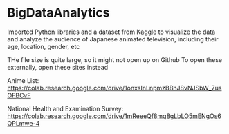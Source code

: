 # BigDataAnalytics
Imported Python libraries and a dataset from Kaggle to visualize the data and analyze the audience of Japanese animated television, including their age, location, gender, etc

THe file size is quite large, so it might not open up on Github
To open these externally, open these sites instead

Anime List:
https://colab.research.google.com/drive/1onxsInLnpmzBBhJ8vNJSbW_7usOFBCvF

National Health and Examination Survey:
https://colab.research.google.com/drive/1mReeeQf8mq8gLbLO5mENgOs6QPLmwe-4

